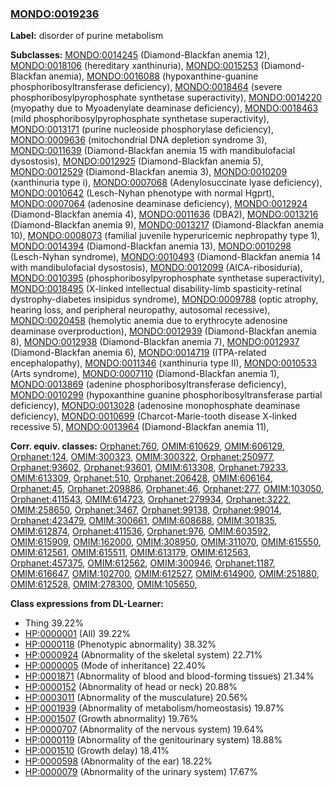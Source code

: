 
### [MONDO:0019236](http://purl.obolibrary.org/obo/MONDO_0019236)
**Label:** disorder of purine metabolism

**Subclasses:** [MONDO:0014245](http://purl.obolibrary.org/obo/MONDO_0014245) (Diamond-Blackfan anemia 12), [MONDO:0018106](http://purl.obolibrary.org/obo/MONDO_0018106) (hereditary xanthinuria), [MONDO:0015253](http://purl.obolibrary.org/obo/MONDO_0015253) (Diamond-Blackfan anemia), [MONDO:0016088](http://purl.obolibrary.org/obo/MONDO_0016088) (hypoxanthine-guanine phosphoribosyltransferase deficiency), [MONDO:0018464](http://purl.obolibrary.org/obo/MONDO_0018464) (severe phosphoribosylpyrophosphate synthetase superactivity), [MONDO:0014220](http://purl.obolibrary.org/obo/MONDO_0014220) (myopathy due to Myoadenylate deaminase deficiency), [MONDO:0018463](http://purl.obolibrary.org/obo/MONDO_0018463) (mild phosphoribosylpyrophosphate synthetase superactivity), [MONDO:0013171](http://purl.obolibrary.org/obo/MONDO_0013171) (purine nucleoside phosphorylase deficiency), [MONDO:0009636](http://purl.obolibrary.org/obo/MONDO_0009636) (mitochondrial DNA depletion syndrome 3), [MONDO:0011639](http://purl.obolibrary.org/obo/MONDO_0011639) (Diamond-Blackfan anemia 15 with mandibulofacial dysostosis), [MONDO:0012925](http://purl.obolibrary.org/obo/MONDO_0012925) (Diamond-Blackfan anemia 5), [MONDO:0012529](http://purl.obolibrary.org/obo/MONDO_0012529) (Diamond-Blackfan anemia 3), [MONDO:0010209](http://purl.obolibrary.org/obo/MONDO_0010209) (xanthinuria type i), [MONDO:0007068](http://purl.obolibrary.org/obo/MONDO_0007068) (Adenylosuccinate lyase deficiency), [MONDO:0010642](http://purl.obolibrary.org/obo/MONDO_0010642) (Lesch-Nyhan phenotype with normal Hgprt), [MONDO:0007064](http://purl.obolibrary.org/obo/MONDO_0007064) (adenosine deaminase deficiency), [MONDO:0012924](http://purl.obolibrary.org/obo/MONDO_0012924) (Diamond-Blackfan anemia 4), [MONDO:0011636](http://purl.obolibrary.org/obo/MONDO_0011636) (DBA2), [MONDO:0013216](http://purl.obolibrary.org/obo/MONDO_0013216) (Diamond-Blackfan anemia 9), [MONDO:0013217](http://purl.obolibrary.org/obo/MONDO_0013217) (Diamond-Blackfan anemia 10), [MONDO:0008073](http://purl.obolibrary.org/obo/MONDO_0008073) (familial juvenile hyperuricemic nephropathy type 1), [MONDO:0014394](http://purl.obolibrary.org/obo/MONDO_0014394) (Diamond-Blackfan anemia 13), [MONDO:0010298](http://purl.obolibrary.org/obo/MONDO_0010298) (Lesch-Nyhan syndrome), [MONDO:0010493](http://purl.obolibrary.org/obo/MONDO_0010493) (Diamond-Blackfan anemia 14 with mandibulofacial dysostosis), [MONDO:0012099](http://purl.obolibrary.org/obo/MONDO_0012099) (AICA-ribosiduria), [MONDO:0010395](http://purl.obolibrary.org/obo/MONDO_0010395) (phosphoribosylpyrophosphate synthetase superactivity), [MONDO:0018495](http://purl.obolibrary.org/obo/MONDO_0018495) (X-linked intellectual disability-limb spasticity-retinal dystrophy-diabetes insipidus syndrome), [MONDO:0009788](http://purl.obolibrary.org/obo/MONDO_0009788) (optic atrophy, hearing loss, and peripheral neuropathy, autosomal recessive), [MONDO:0020458](http://purl.obolibrary.org/obo/MONDO_0020458) (hemolytic anemia due to erythrocyte adenosine deaminase overproduction), [MONDO:0012939](http://purl.obolibrary.org/obo/MONDO_0012939) (Diamond-Blackfan anemia 8), [MONDO:0012938](http://purl.obolibrary.org/obo/MONDO_0012938) (Diamond-Blackfan anemia 7), [MONDO:0012937](http://purl.obolibrary.org/obo/MONDO_0012937) (Diamond-Blackfan anemia 6), [MONDO:0014719](http://purl.obolibrary.org/obo/MONDO_0014719) (ITPA-related encephalopathy), [MONDO:0011346](http://purl.obolibrary.org/obo/MONDO_0011346) (xanthinuria type II), [MONDO:0010533](http://purl.obolibrary.org/obo/MONDO_0010533) (Arts syndrome), [MONDO:0007110](http://purl.obolibrary.org/obo/MONDO_0007110) (Diamond-Blackfan anemia 1), [MONDO:0013869](http://purl.obolibrary.org/obo/MONDO_0013869) (adenine phosphoribosyltransferase deficiency), [MONDO:0010299](http://purl.obolibrary.org/obo/MONDO_0010299) (hypoxanthine guanine phosphoribosyltransferase partial deficiency), [MONDO:0013028](http://purl.obolibrary.org/obo/MONDO_0013028) (adenosine monophosphate deaminase deficiency), [MONDO:0010699](http://purl.obolibrary.org/obo/MONDO_0010699) (Charcot-Marie-tooth disease X-linked recessive 5), [MONDO:0013964](http://purl.obolibrary.org/obo/MONDO_0013964) (Diamond-Blackfan anemia 11), 

**Corr. equiv. classes:** [Orphanet:760](http://www.orpha.net/ORDO/Orphanet_760), [OMIM:610629](http://purl.obolibrary.org/obo/OMIM_610629), [OMIM:606129](http://purl.obolibrary.org/obo/OMIM_606129), [Orphanet:124](http://www.orpha.net/ORDO/Orphanet_124), [OMIM:300323](http://purl.obolibrary.org/obo/OMIM_300323), [OMIM:300322](http://purl.obolibrary.org/obo/OMIM_300322), [Orphanet:250977](http://www.orpha.net/ORDO/Orphanet_250977), [Orphanet:93602](http://www.orpha.net/ORDO/Orphanet_93602), [Orphanet:93601](http://www.orpha.net/ORDO/Orphanet_93601), [OMIM:613308](http://purl.obolibrary.org/obo/OMIM_613308), [Orphanet:79233](http://www.orpha.net/ORDO/Orphanet_79233), [OMIM:613309](http://purl.obolibrary.org/obo/OMIM_613309), [Orphanet:510](http://www.orpha.net/ORDO/Orphanet_510), [Orphanet:206428](http://www.orpha.net/ORDO/Orphanet_206428), [OMIM:606164](http://purl.obolibrary.org/obo/OMIM_606164), [Orphanet:45](http://www.orpha.net/ORDO/Orphanet_45), [Orphanet:209886](http://www.orpha.net/ORDO/Orphanet_209886), [Orphanet:46](http://www.orpha.net/ORDO/Orphanet_46), [Orphanet:277](http://www.orpha.net/ORDO/Orphanet_277), [OMIM:103050](http://purl.obolibrary.org/obo/OMIM_103050), [Orphanet:411543](http://www.orpha.net/ORDO/Orphanet_411543), [OMIM:614723](http://purl.obolibrary.org/obo/OMIM_614723), [Orphanet:279934](http://www.orpha.net/ORDO/Orphanet_279934), [Orphanet:3222](http://www.orpha.net/ORDO/Orphanet_3222), [OMIM:258650](http://purl.obolibrary.org/obo/OMIM_258650), [Orphanet:3467](http://www.orpha.net/ORDO/Orphanet_3467), [Orphanet:99138](http://www.orpha.net/ORDO/Orphanet_99138), [Orphanet:99014](http://www.orpha.net/ORDO/Orphanet_99014), [Orphanet:423479](http://www.orpha.net/ORDO/Orphanet_423479), [OMIM:300661](http://purl.obolibrary.org/obo/OMIM_300661), [OMIM:608688](http://purl.obolibrary.org/obo/OMIM_608688), [OMIM:301835](http://purl.obolibrary.org/obo/OMIM_301835), [OMIM:612874](http://purl.obolibrary.org/obo/OMIM_612874), [Orphanet:411536](http://www.orpha.net/ORDO/Orphanet_411536), [Orphanet:976](http://www.orpha.net/ORDO/Orphanet_976), [OMIM:603592](http://purl.obolibrary.org/obo/OMIM_603592), [OMIM:615909](http://purl.obolibrary.org/obo/OMIM_615909), [OMIM:162000](http://purl.obolibrary.org/obo/OMIM_162000), [OMIM:308950](http://purl.obolibrary.org/obo/OMIM_308950), [OMIM:311070](http://purl.obolibrary.org/obo/OMIM_311070), [OMIM:615550](http://purl.obolibrary.org/obo/OMIM_615550), [OMIM:612561](http://purl.obolibrary.org/obo/OMIM_612561), [OMIM:615511](http://purl.obolibrary.org/obo/OMIM_615511), [OMIM:613179](http://purl.obolibrary.org/obo/OMIM_613179), [OMIM:612563](http://purl.obolibrary.org/obo/OMIM_612563), [Orphanet:457375](http://www.orpha.net/ORDO/Orphanet_457375), [OMIM:612562](http://purl.obolibrary.org/obo/OMIM_612562), [OMIM:300946](http://purl.obolibrary.org/obo/OMIM_300946), [Orphanet:1187](http://www.orpha.net/ORDO/Orphanet_1187), [OMIM:616647](http://purl.obolibrary.org/obo/OMIM_616647), [OMIM:102700](http://purl.obolibrary.org/obo/OMIM_102700), [OMIM:612527](http://purl.obolibrary.org/obo/OMIM_612527), [OMIM:614900](http://purl.obolibrary.org/obo/OMIM_614900), [OMIM:251880](http://purl.obolibrary.org/obo/OMIM_251880), [OMIM:612528](http://purl.obolibrary.org/obo/OMIM_612528), [OMIM:278300](http://purl.obolibrary.org/obo/OMIM_278300), [OMIM:105650](http://purl.obolibrary.org/obo/OMIM_105650), 

**Class expressions from DL-Learner:**

- Thing 39.22%
- [HP:0000001](http://purl.obolibrary.org/obo/HP_0000001) (All) 39.22%
- [HP:0000118](http://purl.obolibrary.org/obo/HP_0000118) (Phenotypic abnormality) 38.32%
- [HP:0000924](http://purl.obolibrary.org/obo/HP_0000924) (Abnormality of the skeletal system) 22.71%
- [HP:0000005](http://purl.obolibrary.org/obo/HP_0000005) (Mode of inheritance) 22.40%
- [HP:0001871](http://purl.obolibrary.org/obo/HP_0001871) (Abnormality of blood and blood-forming tissues) 21.34%
- [HP:0000152](http://purl.obolibrary.org/obo/HP_0000152) (Abnormality of head or neck) 20.88%
- [HP:0003011](http://purl.obolibrary.org/obo/HP_0003011) (Abnormality of the musculature) 20.56%
- [HP:0001939](http://purl.obolibrary.org/obo/HP_0001939) (Abnormality of metabolism/homeostasis) 19.87%
- [HP:0001507](http://purl.obolibrary.org/obo/HP_0001507) (Growth abnormality) 19.76%
- [HP:0000707](http://purl.obolibrary.org/obo/HP_0000707) (Abnormality of the nervous system) 19.64%
- [HP:0000119](http://purl.obolibrary.org/obo/HP_0000119) (Abnormality of the genitourinary system) 18.88%
- [HP:0001510](http://purl.obolibrary.org/obo/HP_0001510) (Growth delay) 18.41%
- [HP:0000598](http://purl.obolibrary.org/obo/HP_0000598) (Abnormality of the ear) 18.22%
- [HP:0000079](http://purl.obolibrary.org/obo/HP_0000079) (Abnormality of the urinary system) 17.67%


